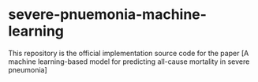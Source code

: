 # severe-pnuemonia-machine-learning

This repository is the official implementation source code for the paper [A machine learning-based model for predicting all-cause mortality in severe pneumonia]
